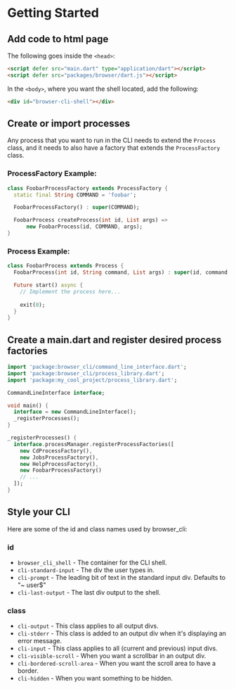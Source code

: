 # Getting Started

## Add code to html page

The following goes inside the `<head>`:

```html
<script defer src="main.dart" type="application/dart"></script>
<script defer src="packages/browser/dart.js"></script>
```

In the `<body>`, where you want the shell located, add the following:

```html
<div id="browser-cli-shell"></div>
```


## Create or import processes

Any process that you want to run in the CLI needs to extend the
`Process` class, and it needs to also have a factory that extends
the `ProcessFactory` class.

### ProcessFactory Example:

```dart
class FoobarProcessFactory extends ProcessFactory {
  static final String COMMAND = 'foobar';

  FoobarProcessFactory() : super(COMMAND);

  FoobarProcess createProcess(int id, List args) =>
      new FoobarProcess(id, COMMAND, args);
}
```

### Process Example:

```dart
class FoobarProcess extends Process {
  FoobarProcess(int id, String command, List args) : super(id, command, args);

  Future start() async {
    // Implement the process here...
    
    exit(0);
  }
}
```


## Create a main.dart and register desired process factories

```dart
import 'package:browser_cli/command_line_interface.dart';
import 'package:browser_cli/process_library.dart';
import 'package:my_cool_project/process_library.dart';

CommandLineInterface interface;

void main() {
  interface = new CommandLineInterface();
  _registerProcesses();
}

_registerProcesses() {
  interface.processManager.registerProcessFactories([
    new CdProcessFactory(),
    new JobsProcessFactory(),
    new HelpProcessFactory(),
    new FoobarProcessFactory()
    // ...
  ]);
}
```


## Style your CLI

Here are some of the id and class names used by browser_cli:

### id

- `browser_cli_shell` - The container for the CLI shell.
- `cli-standard-input` - The div the user types in.
- `cli-prompt` - The leading bit of text in the standard input
  div. Defaults to "~ user$"
- `cli-last-output` - The last div output to the shell.

### class

- `cli-output` - This class applies to all output divs.
- `cli-stderr` - This class is added to an output div when it's
  displaying an error message.
- `cli-input` - This class applies to all (current and previous)
  input divs.
- `cli-visible-scroll` - When you want a scrollbar in an output div.
- `cli-bordered-scroll-area` - When you want the scroll area to
  have a border.
- `cli-hidden` - When you want something to be hidden.
